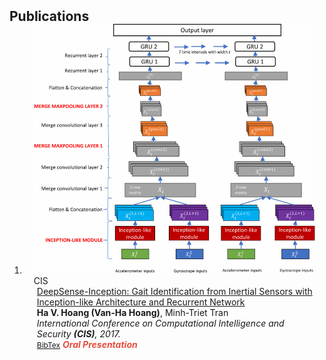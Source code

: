 <h2 id="publications" style="margin: 2px 0px -15px;">Publications</h2>
<div class="publications">
   <ol class="bibliography">
      <li>
         <div class="pub-row">
            <div class="col-sm-3 abbr" style="position: relative;padding-right: 15px;padding-left: 15px;">
               <img src="assets/img/paper1.png" class="teaser img-fluid z-depth-1">
               <abbr class="badge">CIS</abbr>
            </div>
            <div class="col-sm-9" style="position: relative;padding-right: 15px;padding-left: 20px;">
               <div class="title"><a href="https://ieeexplore.ieee.org/document/8288560">DeepSense-Inception: Gait Identification from Inertial Sensors with Inception-like Architecture and Recurrent Network</a></div>
               <div class="author"><strong>Ha V. Hoang (Van-Ha Hoang)</strong>, Minh-Triet Tran</div>
               <div class="periodical"><em>International Conference on Computational Intelligence and Security <strong>(CIS)</strong>, 2017.</em></div>
               <div class="links">
                  <!-- <a href="https://arxiv.org/pdf/2002.10211.pdf" class="btn btn-sm z-depth-0" role="button" target="_blank" style="font-size:12px;">PDF</a> -->
                  <!-- <a href="https://github.com/yaoyao-liu/mnemonics" class="btn btn-sm z-depth-0" role="button" target="_blank" style="font-size:12px;">Code</a> -->
                  <!-- <a href="https://class-il.mpi-inf.mpg.de/mnemonics/" class="btn btn-sm z-depth-0" role="button" target="_blank" style="font-size:12px;">Project Page</a> -->
                  <a href="https://dblp.uni-trier.de/rec/conf/cis/HoangT17.html?view=bibtex" class="btn btn-sm z-depth-0" role="button" target="_blank" style="font-size:12px;">BibTex</a>
                  <strong><i style="color:#e74d3c">Oral Presentation</i></strong>
               </div>
            </div>
         </div>
      </li>
      <br>
   </ol>
</div>